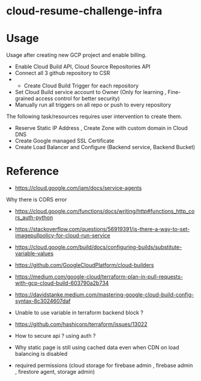 # cloud-resume-challenge-infra

# Usage
Usage after creating new GCP project and enable billing.

- Enable Cloud Build API, Cloud Source Repositories API
- Connect all 3 github repository to CSR
- - Create Cloud Build Trigger for each repository
- Set Cloud Build service account to Owner (Only for learning , Fine-grained access control for better security)
- Manually run all triggers on all repo or push to every repository


The following task/resources requires user intervention to create them.
- Reserve Static IP Address , Create Zone with custom domain in Cloud DNS
- Create Google managed SSL Certificate
- Create Load Balancer and Configure (Backend service, Backend Bucket)

# Reference
- https://cloud.google.com/iam/docs/service-agents

Why there is CORS error 
- https://cloud.google.com/functions/docs/writing/http#functions_http_cors_auth-python
- https://stackoverflow.com/questions/56919391/is-there-a-way-to-set-imagepullpolicy-for-cloud-run-service
- https://cloud.google.com/build/docs/configuring-builds/substitute-variable-values
- https://github.com/GoogleCloudPlatform/cloud-builders
- https://medium.com/google-cloud/terraform-plan-in-pull-requests-with-gcp-cloud-build-603790a2b734
- https://davidstanke.medium.com/mastering-google-cloud-build-config-syntax-8c3024607daf


- Unable to use variable in terraform backend block ?
- https://github.com/hashicorp/terraform/issues/13022

- How to secure api ? using auth ?
- Why static page is still using cached data even when CDN on load balancing is disabled
- required permissions (cloud storage for firebase admin , firebase admin , firestore agent, storage admin)
